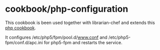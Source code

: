 # cookbook/php-configuration

This cookbook is been used together with librarian-chef and extends this
[php cookbook](https://supermarket.chef.io/cookbooks/php).

It configures /etc/php5/fpm/pool.d/www.conf and /etc/php5-fpm/conf.d/apc.ini
for php5-fpm and restarts the service.
